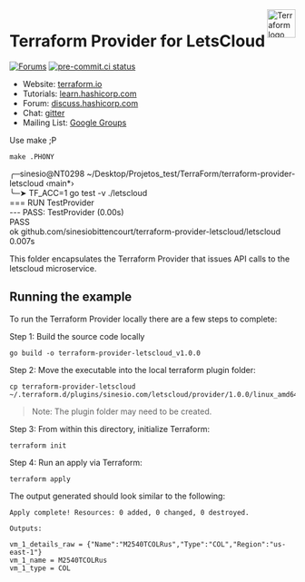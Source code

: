 <a href="https://terraform.io">
    <img src="https://cdn.rawgit.com/hashicorp/terraform-website/master/content/source/assets/images/logo-hashicorp.svg" alt="Terraform logo" title="Terraform" align="right" height="50" />
</a>

# Terraform Provider for LetsCloud

[![Forums][discuss-badge]][discuss] [![pre-commit.ci status](https://results.pre-commit.ci/badge/github/sinesiobittencourt/terraform-provider-letscloud/main.svg)](https://results.pre-commit.ci/latest/github/sinesiobittencourt/terraform-provider-letscloud/main)


[discuss-badge]: https://img.shields.io/badge/discuss-terraform--lestcloud-623CE4.svg?style=flat
[discuss]: https://discuss.hashicorp.com/c/terraform-providers/

- Website: [terraform.io](https://terraform.io)
- Tutorials: [learn.hashicorp.com](https://learn.hashicorp.com/terraform?track=getting-started#getting-started)
- Forum: [discuss.hashicorp.com](https://discuss.hashicorp.com/c/terraform-providers/)
- Chat: [gitter](https://gitter.im/hashicorp-terraform/Lobby)
- Mailing List: [Google Groups](http://groups.google.com/group/terraform-tool)

Use make ;P

```
make .PHONY
```

╭─sinesio@NT0298 ~/Desktop/Projetos_test/TerraForm/terraform-provider-letscloud  ‹main*› <br>
╰─➤  TF_ACC=1 go test -v  ./letscloud<br>
=== RUN   TestProvider<br>
--- PASS: TestProvider (0.00s)<br>
PASS<br>
ok      github.com/sinesiobittencourt/terraform-provider-letscloud/letscloud    0.007s<br>

This folder encapsulates the Terraform Provider that issues API calls to the letscloud microservice.<br>

## Running the example

To run the Terraform Provider locally there are a few steps to complete:

Step 1: Build the source code locally

```
go build -o terraform-provider-letscloud_v1.0.0
```

Step 2: Move the executable into the local terraform plugin folder:

```
cp terraform-provider-letscloud  ~/.terraform.d/plugins/sinesio.com/letscloud/provider/1.0.0/linux_amd64
```

> Note: The plugin folder may need to be created.

Step 3: From within this directory, initialize Terraform:

```
terraform init
```

Step 4: Run an apply via Terraform:

```
terraform apply
```

The output generated should look similar to the following:

```
Apply complete! Resources: 0 added, 0 changed, 0 destroyed.

Outputs:

vm_1_details_raw = {"Name":"M2540TCOLRus","Type":"COL","Region":"us-east-1"}
vm_1_name = M2540TCOLRus
vm_1_type = COL
```